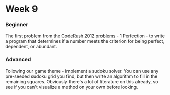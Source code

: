 # Week 9

### Beginner
The first problem from the <a href="https://github.com/KU-Competitive-Programming/Weekly-Problems/raw/master/CodeRush%202012%20Problems%20and%20Judging%20Data/CodeRush%202012%20Problem%20Set.pdf">CodeRush 2012 problems</a> - 1 Perfection - to write a program that determines if a number meets the criterion for being perfect, dependent, or abundant.

### Advanced
Following our game theme - implement a sudoku solver. You can use any pre-seeded sudoku grid you find, but then write an algorithm to fill in the remaining squares. Obviously there's a lot of literature on this already, so see if you can't visualize a method on your own before looking.
